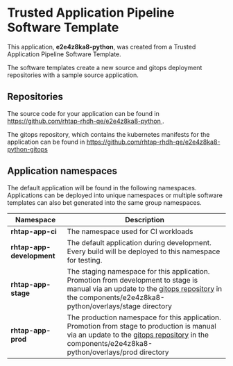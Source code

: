 # Trusted Application Pipeline Software Template

This application, **e2e4z8ka8-python**, was created from a Trusted Application Pipeline Software Template.

The software templates create a new source and gitops deployment repositories with a sample source application. 

## Repositories

The source code for your application can be found in [https://github.com/rhtap-rhdh-qe/e2e4z8ka8-python ](https://github.com/rhtap-rhdh-qe/e2e4z8ka8-python ).
 
The gitops repository, which contains the kubernetes manifests for the application can be found in 
[https://github.com/rhtap-rhdh-qe/e2e4z8ka8-python-gitops ](https://github.com/rhtap-rhdh-qe/e2e4z8ka8-python-gitops ) 

## Application namespaces 

The default application will be found in the following namespaces. Applications can be deployed into unique namespaces or multiple software templates can also bet generated into the same group namespaces.  

|  Namespace   |  Description   |  
| -------- | -------- |
| **rhtap-app-ci** | The namespace used for CI workloads |
| **rhtap-app-development** | The default application during development. Every build will be deployed to this namespace for testing. |
| **rhtap-app-stage** | The staging namespace for this application. Promotion from development to stage is manual via an update to the [gitops repository](https://github.com/rhtap-rhdh-qe/e2e4z8ka8-python-gitops ) in the components/e2e4z8ka8-python/overlays/stage directory |
| **rhtap-app-prod** | The production namespace for this application. Promotion from stage to production is manual via an update to the [gitops repository](https://github.com/rhtap-rhdh-qe/e2e4z8ka8-python-gitops ) in the components/e2e4z8ka8-python/overlays/prod directory |